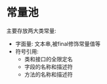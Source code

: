常量池
===

主要存放两大类常量:
* 字面量: 文本串,被final修饰常量值等
* 符号引用: 
    * 类和接口的全限定名
    * 字段的名称和描述符
    * 方法的名称和描述符
